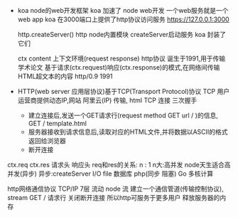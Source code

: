- koa node的web开发框架
    koa 加速了 node web开发
    一个web服务就是一个web app
    koa 在3000端口上提供了http协议访问服务
    https://127.0.0.1:3000

    http.createServer()
    http node内置模块 createServer启动服务
    koa 封装了它们

    ctx content 上下文环境(request response)
    http协议 诞生于1991,用于传输学术论文
    基于请求(ctx.request)响应(ctx.response)的模式,在网络间传输HTML超文本的内容
    http/0.9 1991
- HTTP(web server 应用层协议)基于TCP(Transport Protocol)协议
    TCP 用户 运营商提供动态IP,网站 阿里云(IP) 传输, html
    TCP 连接 三次握手
    - 建立连接后,发送一个GET请求行(request method GET url / )的信息,
        GET / template.html
    - 服务器接收到请求信息后,读取对应的HTML文件,并将数据以ASCII的格式返回给浏览器
    - 断开连接

ctx.req ctx.res
请求头 响应头
req和res的关系:
n : 1
n大:高并发 node天生适合高并发(异步)
异步:createServer I/O file 数据库
php(同步 阻塞)
Go 多核计算

http网络通信协议 TCP/IP 7层
流动 node 流
建立一个通信管道(传输控制协议), stream
GET / 请求行
关闭断开连接 所以http可服务于更多用户
释放服务器的内存